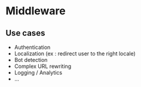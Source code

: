 <!-- .slide: class="two-column with-code " -->

# Middleware

## Use cases

- Authentication
- Localization (ex : redirect user to the right locale)
- Bot detection
- Complex URL rewriting
- Logging / Analytics
- ...
